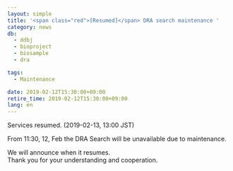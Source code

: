 ```yaml
---
layout: simple
title: '<span class="red">[Resumed]</span> DRA search maintenance '
category: news
db:
  - ddbj
  - bioproject
  - biosample
  - dra

tags:
  - Maintenance

date: 2019-02-12T15:30:00+09:00
retire_time: 2019-02-12T15:30:00+09:00
lang: en
---
```


<p class="red">Services resumed. (2019-02-13, 13:00 JST)</p>

<p>From 11:30, 12, Feb the DRA Search will be unavailable due to maintenance.</p>

<p>We will announce when it resumes.<br>Thank you for your understanding and cooperation.</p>
